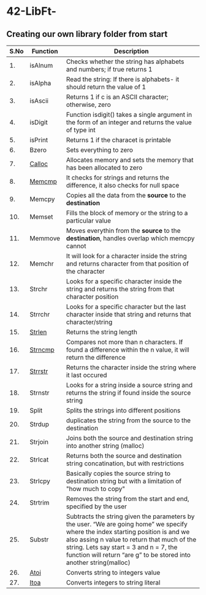 # 42-LibFt-
## Creating our own library folder from start

| S.No | Function | Description | 
|------|----------|-------------|
| 1.| isAlnum | Checks whether the string has alphabets and numbers; if true returns 1|
| 2.| isAlpha | Read the string: If there is alphabets- it should return the value of 1 |
| 3.| isAscii | Returns 1 if c is an ASCII character; otherwise, zero |
| 4.| isDigit| Function isdigit() takes a single argument in the form of an integer and returns the value of type int|
| 5.| isPrint| Returns 1 if the characet is printable| 
| 6.| Bzero| Sets everything to zero |
| 7.| [Calloc](Libft/ft_calloc.c)| Allocates memory and sets the memory that has been allocated to zero|
| 8.| [Memcmp](Libft/ft_cmemcmp.c)| It checks for strings and returns the difference, it also checks for null space|
| 9.| Memcpy| Copies all the data from the **source** to the **destination** | 
|10.| Memset| Fills the block of memory or the string to a particular value |
|11.| Memmove | Moves everythin from the **source** to the **destination**, handles overlap which memcpy cannot |
|12.| Memchr | It will look for a character inside the string and returns character from that position of the character|
|13.| Strchr | Looks for a specific character inside the string and returns the string from that character position | 
|14.| Strrchr | Looks for a specific character but the last character inside that string and returns that character/string|
|15.| [Strlen](Libft/ft_strlen.c) | Returns the string length | 
|16.| [Strncmp](Libft/ft_strncmp.c)| Compares not more than n characters. If found a difference within the n value, it will return the difference|
|17.| [Strrstr](Libft/ft_strrstr.c)| Returns the character inside the string where it last occured |
|18.| Strnstr| Looks for a string inside a source string and returns the string if found inside the source string|
|19.| Split | Splits the strings into different positions| 
|20.| Strdup | duplicates the string from the source to the destination |
|21.| Strjoin | Joins both the source and destination string into another string (malloc) |
|22.| Strlcat | Returns both the source and destination string concatination, but with restrictions | 
|23.| Strlcpy| Basically copies the source string to destination string but with a limitation of "how much to copy" |
|24.| Strtrim | Removes the string from the start and end, specified by the user| 
|25.| Substr | Subtracts the string given the parameters by the user. “We are going home” we specify where the index starting position is and we also assing n value to return that much of the string. Lets say start = 3 and n = 7, the function will return “are g” to be stored into another string(malloc) |
|26.| [Atoi](Libft/ft_atoi.c)| Converts string to integers value |
|27.| [Itoa](Libft/ft_itoa.c)| Converts integers to string literal |





